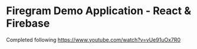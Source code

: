 # Firegram Demo Application - React & Firebase
Completed following https://www.youtube.com/watch?v=vUe91uOx7R0 